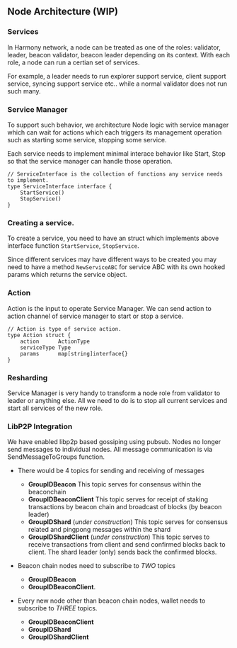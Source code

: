 ## Node Architecture (WIP)

### Services

In Harmony network, a node can be treated as one of the roles: validator, leader, beacon validator, beacon leader depending on its context. With each role, a node can run a certian set of services.

For example, a leader needs to run explorer support service, client support service, syncing support service etc.. while a normal validator does not run such many.

### Service Manager

To support such behavior, we architecture Node logic with service manager which can wait for actions which each triggers its management operation such as starting some service, stopping some service.

Each service needs to implement minimal interace behavior like Start, Stop so that the service manager can handle those operation.

```golang
// ServiceInterface is the collection of functions any service needs to implement.
type ServiceInterface interface {
	StartService()
	StopService()
}
```

### Creating a service.

To create a service, you need to have an struct which implements above interface function `StartService`, `StopService`.

Since different services may have different ways to be created you may need to have a method `NewServiceABC` for service ABC with its own hooked params which returns the service object.

### Action

Action is the input to operate Service Manager. We can send action to action channel of service manager to start or stop a service.

```golang
// Action is type of service action.
type Action struct {
	action      ActionType
	serviceType Type
	params      map[string]interface{}
}
```

### Resharding

Service Manager is very handy to transform a node role from validator to leader or anything else. All we need to do is to stop all current services and start all services of the new role.

### LibP2P Integration

We have enabled libp2p based gossiping using pubsub. Nodes no longer send messages to individual nodes.
All message communication is via SendMessageToGroups function.

- There would be 4 topics for sending and receiving of messages

  - **GroupIDBeacon** This topic serves for consensus within the beaconchain
  - **GroupIDBeaconClient** This topic serves for receipt of staking transactions by beacon chain and broadcast of blocks (by beacon leader)
  - **GroupIDShard** (_under construction_) This topic serves for consensus related and pingpong messages within the shard
  - **GroupIDShardClient** (_under construction_) This topic serves to receive transactions from client and send confirmed blocks back to client. The shard leader (only) sends back the confirmed blocks.

- Beacon chain nodes need to subscribe to _TWO_ topics

  - **GroupIDBeacon**
  - **GroupIDBeaconClient**.

- Every new node other than beacon chain nodes, wallet needs to subscribe to _THREE_ topics.
  - **GroupIDBeaconClient**
  - **GroupIDShard**
  - **GroupIDShardClient**
